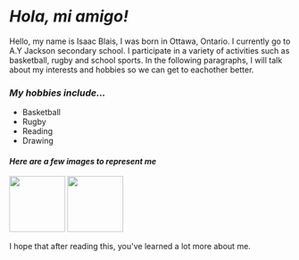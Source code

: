 # _**Hola, mi amigo!**_
Hello, my name is Isaac Blais, I was born in Ottawa, Ontario. 
I currently go to A.Y Jackson secondary school. 
I participate in a variety of activities such as basketball, rugby and school sports. 
In the following paragraphs, I will talk about my interests and hobbies so we can get to eachother better.

### _My hobbies include..._
- Basketball
- Rugby
- Reading
- Drawing

#### _Here are a few images to represent me_

<img src="https://images.nike.com/is/image/DotCom/PDP_HERO_ZOOM/BB0446_801_A/elite-competition-8-panel-size-7-mens-basketball.jpg" Alt width=100 height=100>

<img src="http://kanatabasketball.ca/news_images/org_1217/Image/onl_on_white2222.jpg" Alt width=100 height=100>

I hope that after reading this, you've learned a lot more about me. 
